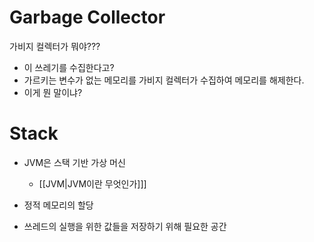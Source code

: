 # Garbage Collector

가비지 컬렉터가 뭐야???
- 이 쓰레기를 수집한다고?
- 가르키는 변수가 없는 메모리를 가비지 컬렉터가 수집하여 메모리를 해제한다.
- 이게 뭔 말이냐?

# Stack

- JVM은 스택 기반 가상 머신
	- [[JVM|JVM이란 무엇인가]]]


- 정적 메모리의 할당
- 쓰레드의 실행을 위한 값들을 저장하기 위해 필요한 공간
 